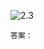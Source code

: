 ![2.3](https://images.gitee.com/uploads/images/2021/0416/154936_6442800f_1720749.png "2.3.png")

`答案：`